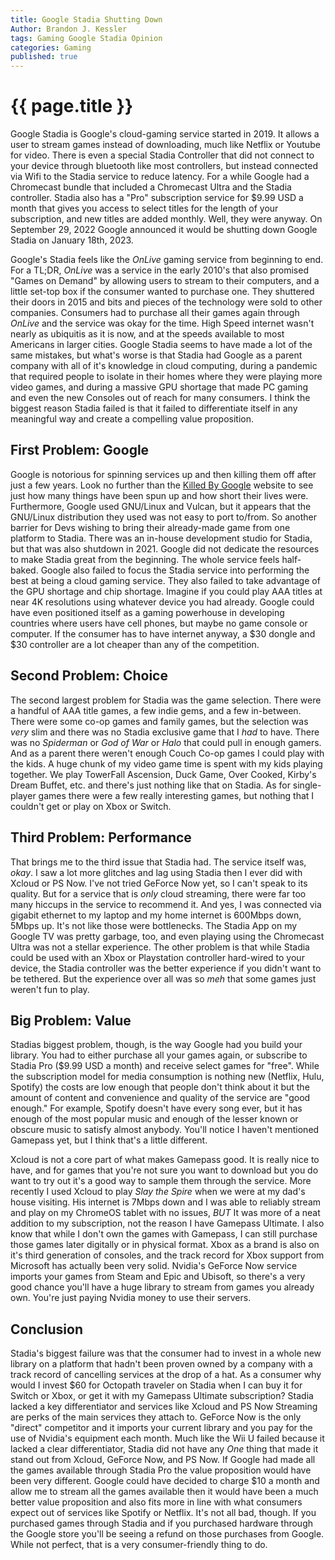 ```yaml
---
title: Google Stadia Shutting Down
Author: Brandon J. Kessler
tags: Gaming Google Stadia Opinion
categories: Gaming
published: true
---
```


<h1>{{ page.title }}</h1>

Google Stadia is Google's cloud-gaming service started in 2019. It allows a user to stream games instead of downloading, much like Netflix or Youtube for video. There is even a special Stadia Controller that did not connect to your device through bluetooth like most controllers, but instead connected via Wifi to the Stadia service to reduce latency. For a while Google had a Chromecast bundle that included a Chromecast Ultra and the Stadia controller. Stadia also has a "Pro" subscription service for $9.99 USD a month that gives you access to select titles for the length of your subscription, and new titles are added monthly. Well, they were anyway. On September 29, 2022 Google announced it would be shutting down Google Stadia on January 18th, 2023.

<!--more-->

Google's Stadia feels like the _OnLive_ gaming service from beginning to end. For a TL;DR, _OnLive_ was a service in the early 2010's that also promised "Games on Demand" by allowing users to stream to their computers, and a little set-top box if the consumer wanted to purchase one. They shuttered their doors in 2015 and bits and pieces of the technology were sold to other companies. Consumers had to purchase all their games again through _OnLive_ and the service was okay for the time. High Speed internet wasn't nearly as ubiquitis as it is now, and at the speeds available to most Americans in larger cities. Google Stadia seems to have made a lot of the same mistakes, but what's worse is that Stadia had Google as a parent company with all of it's knowledge in cloud computing, during a pandemic that required people to isolate in their homes where they were playing more video games, and during a massive GPU shortage that made PC gaming and even the new Consoles out of reach for many consumers. I think the biggest reason Stadia failed is that it failed to differentiate itself in any meaningful way and create a compelling value proposition.

## First Problem: Google
Google is notorious for spinning services up and then killing them off after just a few years. Look no further than the [Killed By Google](https://killedbygoogle.com/) website to see just how many things have been spun up and how short their lives were. Furthermore, Google used GNU/Linux and Vulcan, but it appears that the GNU/Linux distribution they used was not easy to port to/from. So another barrier for Devs wishing to bring their already-made game from one platform to Stadia. There was an in-house development studio for Stadia, but that was also shutdown in 2021. Google did not dedicate the resources to make Stadia great from the beginning. The whole service feels half-baked. Google also failed to focus the Stadia service into performing the best at being a cloud gaming service. They also failed to take advantage of the GPU shortage and chip shortage. Imagine if you could play AAA titles at near 4K resolutions using whatever device you had already. Google could have even positioned itself as a gaming powerhouse in developing countries where users have cell phones, but maybe no game console or computer. If the consumer has to have internet anyway, a $30 dongle and $30 controller are a lot cheaper than any of the competition.

## Second Problem: Choice
The second largest problem for Stadia was the game selection. There were a handful of AAA title games, a few indie gems, and a few in-between. There were some co-op games and family games, but the selection was _very_ slim and there was no Stadia exclusive game that I _had_ to have. There was no _Spiderman_ or _God of War_ or _Halo_ that could pull in enough gamers. And as a parent there weren't enough Couch Co-op games I could play with the kids. A huge chunk of my video game time is spent with my kids playing together. We play TowerFall Ascension, Duck Game, Over Cooked, Kirby's Dream Buffet, etc. and there's just nothing like that on Stadia. As for single-player games there were a few really interesting games, but nothing that I couldn't get or play on Xbox or Switch.

## Third Problem: Performance
That brings me to the third issue that Stadia had. The service itself was, _okay_. I saw a lot more glitches and lag using Stadia then I ever did with Xcloud or PS Now. I've not tried GeForce Now yet, so I can't speak to its quality. But for a service that is _only_ cloud streaming, there were far too many hiccups in the service to recommend it. And yes, I was connected via gigabit ethernet to my laptop and my home internet is 600Mbps down, 5Mbps up. It's not like those were bottlenecks. The Stadia App on my Google TV was pretty garbage, too, and even playing using the Chromecast Ultra was not a stellar experience. The other problem is that while Stadia could be used with an Xbox or Playstation controller hard-wired to your device, the Stadia controller was the better experience if you didn't want to be tethered. But the experience over all was so _meh_ that some games just weren't fun to play.

## Big Problem: Value
Stadias biggest problem, though, is the way Google had you build your library. You had to either purchase all your games again, or subscribe to Stadia Pro ($9.99 USD a month) and receive select games for "free". While the subscription model for media consumption is nothing new (Netflix, Hulu, Spotify) the costs are low enough that people don't think about it but the amount of content and convenience and quality of the service are "good enough." For example, Spotify doesn't have every song ever, but it has enough of the most popular music and enough of the lesser known or obscure music to satisfy almost anybody. You'll notice I haven't mentioned Gamepass yet, but I think that's a little different. 

Xcloud is not a core part of what makes Gamepass good. It is really nice to have, and for games that you're not sure you want to download but you do want to try out it's a good way to sample them through the service. More recently I used Xcloud to play _Slay the Spire_ when we were at my dad's house visiting. His internet is 7Mbps down and I was able to reliably stream and play on my ChromeOS tablet with no issues, _BUT_ It was more of a neat addition to my subscription, not the reason I have Gamepass Ultimate. I also know that while I don't own the games with Gamepass, I can still purchase those games later digitally or in physical format. Xbox as a brand is also on it's third generation of consoles, and the track record for Xbox support from Microsoft has actually been very solid. Nvidia's GeForce Now service imports your games from Steam and Epic and Ubisoft, so there's a very good chance you'll have a huge library to stream from games you already own. You're just paying Nvidia money to use their servers.



## Conclusion

Stadia's biggest failure was that the consumer had to invest in a whole new library on a platform that hadn't been proven owned by a company with a track record of cancelling services at the drop of a hat. As a consumer why would I invest $60 for Octopath traveler on Stadia when I can buy it for Switch or Xbox, or get it with my Gamepass Ultimate subscription? Stadia lacked a key differentiator and services like Xcloud and PS Now Streaming are perks of the main services they attach to. GeForce Now is the only "direct" competitor and it imports your current library and you pay for the use of Nvidia's equipment each month. Much like the Wii U failed because it lacked a clear differentiator, Stadia did not have any _One_ thing that made it stand out from Xcloud, GeForce Now, and PS Now. If Google had made all the games available through Stadia Pro the value proposition would have been very different. Google could have decided to charge $10 a month and allow me to stream all the games available then it would have been a much better value proposition and also fits more in line with what consumers expect out of services like Spotify or Netflix. It's not all bad, though. If you purchased games through Stadia and if you purchased hardware through the Google store you'll be seeing a refund on those purchases from Google. While not perfect, that is a very consumer-friendly thing to do. 
